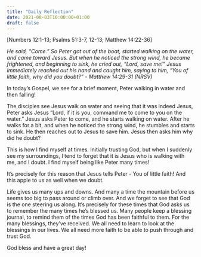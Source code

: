 ```yaml
---
title: "Daily Reflection"
date: 2021-08-03T10:00:00+01:00
draft: false
---
```


[Numbers 12:1-13; Psalms 51:3-7, 12-13; Matthew 14:22-36]

_He said, “Come.” So Peter got out of the boat, started walking on the water, and came toward Jesus. But when he noticed the strong wind, he became frightened, and beginning to sink, he cried out, “Lord, save me!” Jesus immediately reached out his hand and caught him, saying to him, “You of little faith, why did you doubt?” - Matthew 14:29-31 (NRSV)_

In today’s Gospel, we see for a brief moment, Peter walking in water and then falling!

The disciples see Jesus walk on water and seeing that it was indeed Jesus, Peter asks Jesus “Lord, if it is you, command me to come to you on the water.” Jesus asks Peter to come, and he starts walking on water. After he walks for a bit, and when he noticed the strong wind, he stumbles and starts to sink. He then reaches out to Jesus to save him. Jesus then asks him why did he doubt?

This is how I find myself at times. Initially trusting God, but when I suddenly see my surroundings, I tend to forget that it is Jesus who is walking with me, and I doubt. I find myself being like Peter many times!

It’s precisely for this reason that Jesus tells Peter - You of little faith! And this apple to us as well when we doubt.

Life gives us many ups and downs. And many a time the mountain before us seems too big to pass around or climb over. And we forget to see that God is the one steering us along. It’s precisely for these times that God asks us to remember the many times he’s blessed us. Many people keep a blessing journal, to remind them of the times God has been faithful to them. For the many blessings, they’ve received. We all need to learn to look at the blessings in our lives. We all need more faith to be able to push through and trust God.

God bless and have a great day!  
